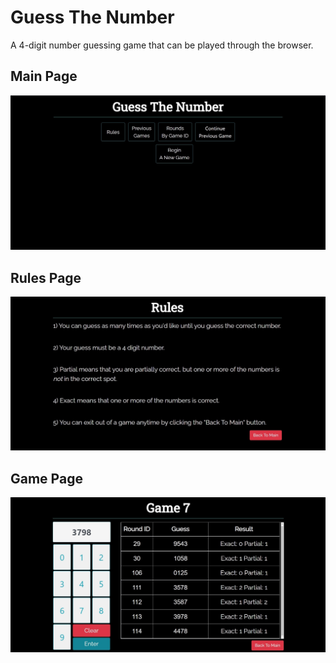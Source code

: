# Guess The Number
A 4-digit number guessing game that can be played through the browser. 

## Main Page
![Main Page](https://github.com/tedecast/Guess-The-Number/blob/main/Screenshots/main_page.jpg?raw=true)


## Rules Page
![Rules Page](https://github.com/tedecast/Guess-The-Number/blob/main/Screenshots/rules_page.jpg?raw=true)


## Game Page
![Game Page](https://github.com/tedecast/Guess-The-Number/blob/main/Screenshots/game_page.jpg?raw=true)
